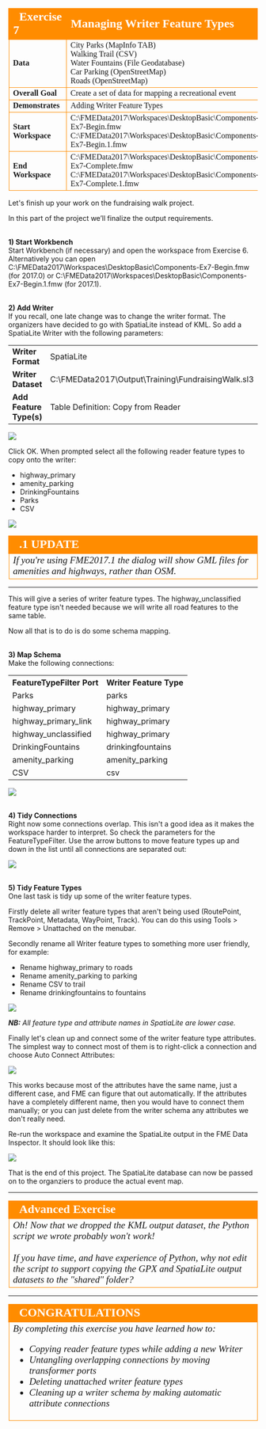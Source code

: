 <!--Exercise Section-->


<table style="border-spacing: 0px;border-collapse: collapse;font-family:serif">
<tr>
<td width=25% style="vertical-align:middle;background-color:darkorange;border: 2px solid darkorange">
<i class="fa fa-cogs fa-lg fa-pull-left fa-fw" style="color:white;padding-right: 12px;vertical-align:text-top"></i>
<span style="color:white;font-size:x-large;font-weight: bold">Exercise 7</span>
</td>
<td style="border: 2px solid darkorange;background-color:darkorange;color:white">
<span style="color:white;font-size:x-large;font-weight: bold">Managing Writer Feature Types</span>
</td>
</tr>

<tr>
<td style="border: 1px solid darkorange; font-weight: bold">Data</td>
<td style="border: 1px solid darkorange">City Parks (MapInfo TAB)<br>Walking Trail (CSV)<br>Water Fountains (File Geodatabase)<br>Car Parking (OpenStreetMap)<br>Roads (OpenStreetMap)</td>
</tr>

<tr>
<td style="border: 1px solid darkorange; font-weight: bold">Overall Goal</td>
<td style="border: 1px solid darkorange">Create a set of data for mapping a recreational event</td>
</tr>

<tr>
<td style="border: 1px solid darkorange; font-weight: bold">Demonstrates</td>
<td style="border: 1px solid darkorange">Adding Writer Feature Types</td>
</tr>

<tr>
<td style="border: 1px solid darkorange; font-weight: bold">Start Workspace</td>
<td style="border: 1px solid darkorange">C:\FMEData2017\Workspaces\DesktopBasic\Components-Ex7-Begin.fmw<br>C:\FMEData2017\Workspaces\DesktopBasic\Components-Ex7-Begin.1.fmw</td>
</tr>

<tr>
<td style="border: 1px solid darkorange; font-weight: bold">End Workspace</td>
<td style="border: 1px solid darkorange">C:\FMEData2017\Workspaces\DesktopBasic\Components-Ex7-Complete.fmw<br>C:\FMEData2017\Workspaces\DesktopBasic\Components-Ex7-Complete.1.fmw</td>
</tr>

</table>


Let's finish up your work on the fundraising walk project.

In this part of the project we’ll finalize the output requirements.


<br>**1) Start Workbench**
<br>Start Workbench (if necessary) and open the workspace from Exercise 6. Alternatively you can open C:\FMEData2017\Workspaces\DesktopBasic\Components-Ex7-Begin.fmw (for 2017.0) or C:\FMEData2017\Workspaces\DesktopBasic\Components-Ex7-Begin.1.fmw (for 2017.1).


<br>**2) Add Writer**
<br>If you recall, one late change was to change the writer format. The organizers have decided to go with SpatiaLite instead of KML. So add a SpatiaLite Writer with the following parameters:

<table style="border: 0px">

<tr>
<td style="font-weight: bold">Writer Format</td>
<td style="">SpatiaLite</td>
</tr>

<tr>
<td style="font-weight: bold">Writer Dataset</td>
<td style="">C:\FMEData2017\Output\Training\FundraisingWalk.sl3</td>
</tr>

<tr>
<td style="font-weight: bold">Add Feature Type(s)</td>
<td style="">Table Definition: Copy from Reader</td>
</tr>

</table>

![](./Images/Img4.234.Ex7.SpatiaLiteWriter.png)

Click OK. When prompted select all the following reader feature types to copy onto the writer:

- highway_primary
- amenity_parking
- DrinkingFountains
- Parks
- CSV

![](./Images/Img4.235.Ex7.FTsToAdd.png)

<!--Updated Section--> 

<table style="border-spacing: 0px">
<tr>
<td style="vertical-align:middle;background-color:darkorange;border: 2px solid darkorange">
<i class="fa fa-bolt fa-lg fa-pull-left fa-fw" style="color:white;padding-right: 12px;vertical-align:text-top"></i>
<span style="color:white;font-size:x-large;font-weight: bold;font-family:serif">.1 UPDATE</span>
</td>
</tr>

<tr>
<td style="border: 1px solid darkorange">
<span style="font-family:serif; font-style:italic; font-size:larger">
If you're using FME2017.1 the dialog will show GML files for amenities and highways, rather than OSM.
</span>
</td>
</tr>
</table>

---

This will give a series of writer feature types. The highway_unclassified feature type isn't needed because we will write all road features to the same table.

Now all that is to do is do some schema mapping.


<br>**3) Map Schema**
<br>Make the following connections:

<table>
<tr><th>FeatureTypeFilter Port</th><th>Writer Feature Type</th></tr>
<tr><td>Parks</td><td>parks</td></tr>
<tr><td>highway_primary</td><td>highway_primary</td></tr>
<tr><td>highway_primary_link</td><td>highway_primary</td></tr>
<tr><td>highway_unclassified</td><td>highway_primary</td></tr>
<tr><td>DrinkingFountains</td><td>drinkingfountains</td></tr>
<tr><td>amenity_parking</td><td>amenity_parking</td></tr>
<tr><td>CSV</td><td>csv</td></tr>
</table>

![](./Images/Img4.236.Ex7.MappedSchema.png)


<br>**4) Tidy Connections**
<br>Right now some connections overlap. This isn't a good idea as it makes the workspace harder to interpret. So check the parameters for the FeatureTypeFilter. Use the arrow buttons to move feature types up and down in the list until all connections are separated out:

![](./Images/Img4.237.Ex7.UntangledMappedSchema.png)


<br>**5) Tidy Feature Types**
<br>One last task is tidy up some of the writer feature types.

Firstly delete all writer feature types that aren't being used (RoutePoint, TrackPoint, Metadata, WayPoint, Track). You can do this using Tools &gt; Remove &gt; Unattached on the menubar.

Secondly rename all Writer feature types to something more user friendly, for example:

- Rename highway_primary to roads
- Rename amenity_parking to parking
- Rename CSV to trail
- Rename drinkingfountains to fountains

![](./Images/Img4.238.Ex7.SchemaRenamed.png)

***NB:*** *All feature type and attribute names in SpatiaLite are lower case.*

Finally let's clean up and connect some of the writer feature type attributes. The simplest way to connect most of them is to right-click a connection and choose Auto Connect Attributes:

![](./Images/Img4.239.Ex7.SchemaAutoConnect.png)

This works because most of the attributes have the same name, just a different case, and FME can figure that out automatically. If the attributes have a completely different name, then you would have to connect them manually; or you can just delete from the writer schema any attributes we don't really need.

Re-run the workspace and examine the SpatiaLite output in the FME Data Inspector. It should look like this:

![](./Images/Img4.240.Ex7.FinalOutput.png)

That is the end of this project. The SpatiaLite database can now be passed on to the organziers to produce the actual event map.

---

<!--Advanced Exercise Section-->

<table style="border-spacing: 0px">
<tr>
<td style="vertical-align:middle;background-color:darkorange;border: 2px solid darkorange">
<i class="fa fa-cogs fa-lg fa-pull-left fa-fw" style="color:white;padding-right: 12px;vertical-align:text-top"></i>
<span style="color:white;font-size:x-large;font-weight: bold;font-family:serif">Advanced Exercise</span>
</td>
</tr>

<tr>
<td style="border: 1px solid darkorange">
<span style="font-family:serif; font-style:italic; font-size:larger">
Oh! Now that we dropped the KML output dataset, the Python script we wrote probably won't work! 
<br><br>If you have time, and have experience of Python, why not edit the script to support copying the GPX and SpatiaLite output datasets to the "shared" folder?
</span>
</td>
</tr>
</table>

---

<!--Exercise Congratulations Section--> 

<table style="border-spacing: 0px">
<tr>
<td style="vertical-align:middle;background-color:darkorange;border: 2px solid darkorange">
<i class="fa fa-thumbs-o-up fa-lg fa-pull-left fa-fw" style="color:white;padding-right: 12px;vertical-align:text-top"></i>
<span style="color:white;font-size:x-large;font-weight: bold;font-family:serif">CONGRATULATIONS</span>
</td>
</tr>

<tr>
<td style="border: 1px solid darkorange">
<span style="font-family:serif; font-style:italic; font-size:larger">
By completing this exercise you have learned how to:
<br>
<ul><li>Copying reader feature types while adding a new Writer</li>
<li>Untangling overlapping connections by moving transformer ports</li>
<li>Deleting unattached writer feature types</li>
<li>Cleaning up a writer schema by making automatic attribute connections</li></ul>
</span>
</td>
</tr>
</table>